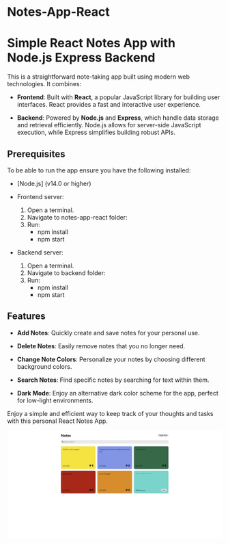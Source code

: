 # Notes-App-React
# Simple React Notes App with Node.js Express Backend

This is a straightforward note-taking app built using modern web technologies. It combines:

- **Frontend**: Built with **React**, a popular JavaScript library for building user interfaces. React provides a fast and interactive user experience.

- **Backend**: Powered by **Node.js** and **Express**, which handle data storage and retrieval efficiently. Node.js allows for server-side JavaScript execution, while Express simplifies building robust APIs.
  
## Prerequisites
To be able to run the app ensure you have the following installed:
- [Node.js] (v14.0 or higher)
- Frontend server:
  1. Open a terminal.
  2. Navigate to notes-app-react folder:
  3. Run:
     - npm install
     - npm start

- Backend server:
  1. Open a terminal.
  2. Navigate to backend folder:
  3. Run:
     - npm install
     - npm start
       
## Features

- **Add Notes**: Quickly create and save notes for your personal use.

- **Delete Notes**: Easily remove notes that you no longer need.

- **Change Note Colors**: Personalize your notes by choosing different background colors.

- **Search Notes**: Find specific notes by searching for text within them.

- **Dark Mode**: Enjoy an alternative dark color scheme for the app, perfect for low-light environments.

Enjoy a simple and efficient way to keep track of your thoughts and tasks with this personal React Notes App.

![React Notes App Screenshot](https://github.com/GeorgeDenis/Notes-App-React/blob/main/notes-app-react/demo.JPG)
